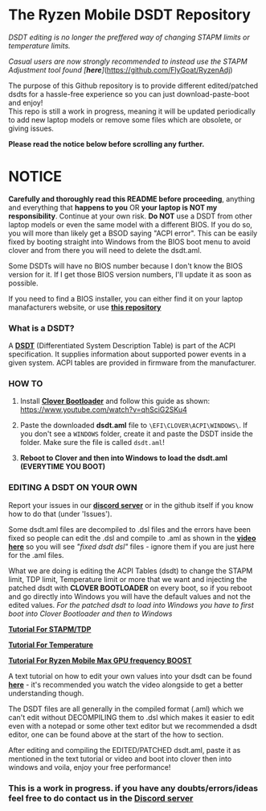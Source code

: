 # The Ryzen Mobile DSDT Repository

*DSDT editing is no longer the preffered way of changing STAPM limits or temperature limits.*

*Casual users are now strongly recommended to instead use the STAPM Adjustment tool found [**here**]*(https://github.com/FlyGoat/RyzenAdj)

The purpose of this Github repository is to provide different edited/patched dsdts for a hassle-free experience so you can just download-paste-boot and enjoy!  
This repo is still a work in progress, meaning it will be updated periodically to add new laptop models or remove some files which are obsolete, or giving issues. 

**Please read the notice below before scrolling any further.**

# NOTICE
**Carefully and thoroughly read this README before proceeding**, anything and everything that **happens to you** OR **your laptop is NOT my responsibility**. Continue at your own risk. **Do NOT** use a DSDT from other laptop models or even the same model with a different BIOS. If you do so, you will more than likely get a BSOD saying "ACPI error". This can be easily fixed by booting straight into Windows from the BIOS boot menu to avoid clover and from there you will need to delete the dsdt.aml.

Some DSDTs will have no BIOS number because I don't know the BIOS version for it. If I get those BIOS version numbers, I'll update it as soon as possible.

If you need to find a BIOS installer, you can either find it on your laptop manafacturers website, or use [**this repository**](https://github.com/NarodGaming/Ryzen-Mobile-BIOS-Collection)

### What is a DSDT?

A [**DSDT**](https://wiki.archlinux.org/index.php/DSDT) (Differentiated System Description Table) is part of the ACPI specification. It supplies information about supported power events in a given system. ACPI tables are provided in firmware from the manufacturer.

### HOW TO 

1. Install [**Clover Bootloader**](https://drive.google.com/file/d/1RyMn8D_9jE3nce1-ebiNq6CMzyAqfPfW/view) and follow this guide as shown: https://www.youtube.com/watch?v=qhSciG2SKu4

2. Paste the downloaded **dsdt.aml** file to `\EFI\CLOVER\ACPI\WINDOWS\`. If you don't see a `WINDOWS` folder, create it and paste the DSDT inside the folder. Make sure the file is called `dsdt.aml`!

3. **Reboot to Clover and then into Windows to load the dsdt.aml (EVERYTIME YOU BOOT)**

### EDITING A DSDT ON YOUR OWN

Report your issues in our [**discord server**](https://discord.gg/qEAfkuA) or in the github itself if you know how to do that (under 'Issues').

Some dsdt.aml files are decompiled to .dsl files and the errors have been fixed so people can edit the .dsl and compile to .aml as shown in the [**video here**](https://www.youtube.com/watch?v=Oerq0w140EI) so you will see *"fixed dsdt dsl"* files - ignore them if you are just here for the .aml files.

What we are doing is editing the ACPI Tables (dsdt) to change the STAPM limit, TDP limit, Temperature limit or more that we want and injecting the patched dsdt with **CLOVER BOOTLOADER** on every boot, so if you reboot and go directly into Windows you will have the default values and not the edited values. *For the patched dsdt to load into Windows you have to first boot into Clover Bootloader and then to Windows*

[**Tutorial For STAPM/TDP**](https://www.youtube.com/watch?v=Jre0QfLdJ5A) 

[**Tutorial For Temperature**](https://www.youtube.com/watch?v=w_vV_xpwiho)

[**Tutorial For Ryzen Mobile Max GPU frequency BOOST**](https://www.reddit.com/r/Amd/comments/alp4zt/ryzen_mobile_max_gpu_frequency_boost/)

A text tutorial on how to edit your own values into your dsdt can be found [**here**](https://pastebin.com/3wB2k7Ei)  - it's recommended you watch the video alongside to get a better understanding though.

The DSDT files are all generally in the compiled format (.aml) which we can't edit without DECOMPILING them to .dsl which makes it easier to edit even with a notepad or some other text editor but we recommended a dsdt editor, one can be found above at the start of the how to section.

After editing and compiling the EDITED/PATCHED dsdt.aml, paste it as mentioned in the text tutorial or video and boot into clover then into windows and voila, enjoy your free performance!

### This is a work in progress. if you have any doubts/errors/ideas feel free to do contact us in the [Discord server](https://discord.gg/qEAfkuA)
